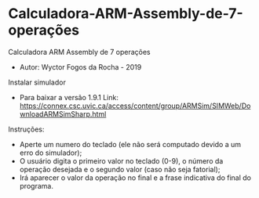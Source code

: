 # Calculadora-ARM-Assembly-de-7-operações
Calculadora ARM Assembly de 7 operações
- Autor: Wyctor Fogos da Rocha - 2019

Instalar simulador
- Para baixar a versão 1.9.1
Link: https://connex.csc.uvic.ca/access/content/group/ARMSim/SIMWeb/DownloadARMSimSharp.html

Instruções:
- Aperte um numero do teclado (ele não será computado devido a um erro do simulador);
- O usuário digita o primeiro valor no teclado (0-9), o número da operação desejada e o segundo valor (caso não seja fatorial);
- Irá aparecer o valor da operação no final e a frase indicativa do final do programa.
